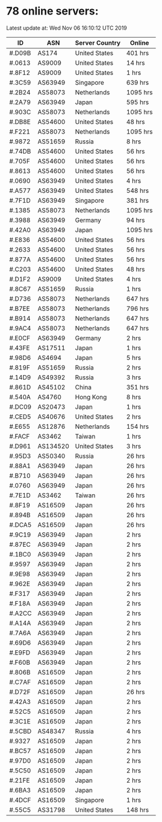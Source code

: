 # 78 online servers:

Latest update at: Wed Nov 06 16:10:12 UTC 2019

| ID | ASN | Server Country | Online |
| -- | --- | -------------- | ------ |
| #.D09B | AS174 | United States | 401 hrs |
| #.0613 | AS9009 | United States | 14 hrs |
| #.8F12 | AS9009 | United States | 1 hrs |
| #.3C59 | AS63949 | Singapore | 639 hrs |
| #.2B24 | AS58073 | Netherlands | 1095 hrs |
| #.2A79 | AS63949 | Japan | 595 hrs |
| #.903C | AS58073 | Netherlands | 1095 hrs |
| #.DB8E | AS54600 | United States | 48 hrs |
| #.F221 | AS58073 | Netherlands | 1095 hrs |
| #.9872 | AS51659 | Russia | 8 hrs |
| #.74DB | AS54600 | United States | 56 hrs |
| #.705F | AS54600 | United States | 56 hrs |
| #.8613 | AS54600 | United States | 56 hrs |
| #.0690 | AS63949 | United States | 4 hrs |
| #.A577 | AS63949 | United States | 548 hrs |
| #.7F1D | AS63949 | Singapore | 381 hrs |
| #.1385 | AS58073 | Netherlands | 1095 hrs |
| #.3988 | AS63949 | Germany | 94 hrs |
| #.42A0 | AS63949 | Japan | 1095 hrs |
| #.E836 | AS54600 | United States | 56 hrs |
| #.2633 | AS54600 | United States | 56 hrs |
| #.877A | AS54600 | United States | 56 hrs |
| #.C203 | AS54600 | United States | 48 hrs |
| #.D1F2 | AS9009 | United States | 4 hrs |
| #.8C67 | AS51659 | Russia | 1 hrs |
| #.D736 | AS58073 | Netherlands | 647 hrs |
| #.B7EE | AS58073 | Netherlands | 796 hrs |
| #.B914 | AS58073 | Netherlands | 647 hrs |
| #.9AC4 | AS58073 | Netherlands | 647 hrs |
| #.E0CF | AS63949 | Germany | 2 hrs |
| #.43FE | AS17511 | Japan | 1 hrs |
| #.98D6 | AS4694 | Japan | 5 hrs |
| #.819F | AS51659 | Russia | 2 hrs |
| #.14D9 | AS49392 | Russia | 3 hrs |
| #.861D | AS45102 | China | 351 hrs |
| #.540A | AS4760 | Hong Kong | 8 hrs |
| #.DC09 | AS20473 | Japan | 1 hrs |
| #.CED5 | AS40676 | United States | 2 hrs |
| #.E655 | AS12876 | Netherlands | 154 hrs |
| #.FACF | AS3462 | Taiwan | 1 hrs |
| #.D961 | AS134520 | United States | 3 hrs |
| #.95D3 | AS50340 | Russia | 26 hrs |
| #.88A1 | AS63949 | Japan | 26 hrs |
| #.B710 | AS63949 | Japan | 26 hrs |
| #.0760 | AS63949 | Japan | 26 hrs |
| #.7E1D | AS3462 | Taiwan | 26 hrs |
| #.8F19 | AS16509 | Japan | 26 hrs |
| #.894B | AS16509 | Japan | 26 hrs |
| #.DCA5 | AS16509 | Japan | 26 hrs |
| #.9C19 | AS63949 | Japan | 2 hrs |
| #.87EC | AS63949 | Japan | 2 hrs |
| #.1BC0 | AS63949 | Japan | 2 hrs |
| #.9597 | AS63949 | Japan | 2 hrs |
| #.9E98 | AS63949 | Japan | 2 hrs |
| #.962E | AS63949 | Japan | 2 hrs |
| #.F317 | AS63949 | Japan | 2 hrs |
| #.F18A | AS63949 | Japan | 2 hrs |
| #.A2CC | AS63949 | Japan | 2 hrs |
| #.A14A | AS63949 | Japan | 2 hrs |
| #.7A6A | AS63949 | Japan | 2 hrs |
| #.69D6 | AS63949 | Japan | 2 hrs |
| #.E9FD | AS63949 | Japan | 2 hrs |
| #.F60B | AS63949 | Japan | 2 hrs |
| #.806B | AS16509 | Japan | 2 hrs |
| #.C7AF | AS16509 | Japan | 2 hrs |
| #.D72F | AS16509 | Japan | 26 hrs |
| #.42A3 | AS16509 | Japan | 2 hrs |
| #.52C5 | AS16509 | Japan | 2 hrs |
| #.3C1E | AS16509 | Japan | 2 hrs |
| #.5CBD | AS48347 | Russia | 4 hrs |
| #.9327 | AS16509 | Japan | 2 hrs |
| #.BC57 | AS16509 | Japan | 2 hrs |
| #.97D0 | AS16509 | Japan | 2 hrs |
| #.5C50 | AS16509 | Japan | 2 hrs |
| #.21FE | AS16509 | Japan | 2 hrs |
| #.6BA3 | AS16509 | Japan | 2 hrs |
| #.4DCF | AS16509 | Singapore | 1 hrs |
| #.55C5 | AS31798 | United States | 148 hrs |

